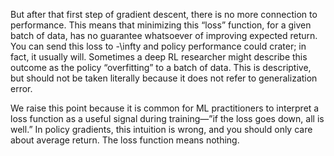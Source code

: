 But after that first step of gradient descent, there is no more connection to performance. This means that minimizing this “loss” function, for a given batch of data, has no guarantee whatsoever of improving expected return. You can send this loss to -\infty and policy performance could crater; in fact, it usually will. Sometimes a deep RL researcher might describe this outcome as the policy “overfitting” to a batch of data. This is descriptive, but should not be taken literally because it does not refer to generalization error.

We raise this point because it is common for ML practitioners to interpret a loss function as a useful signal during training—”if the loss goes down, all is well.” In policy gradients, this intuition is wrong, and you should only care about average return. The loss function means nothing.
